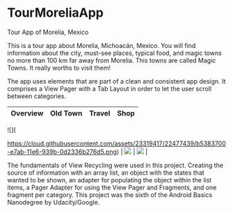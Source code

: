 # TourMoreliaApp
Tour App of Morelia, Mexico

This is a tour app about Morelia, Michoacán, Mexico. You will find information about the city, must-see places, typical food, 
and magic towns no more than 100 km far away from Morelia. This towns are called Magic Towns. It really worths to visit them!

The app uses elements that are part of a clean and consistent app design. It comprises a View Pager with a Tab Layout
in order to let the user scroll between categories.
 


Overview                   |  Old Town                 |   Travel                  |      Shop             |
:-------------------------:|:-------------------------:|:-------------------------:|:-------------------------:|
![](

https://cloud.githubusercontent.com/assets/23319417/22477439/b5383700-e7ab-11e6-939b-0d2336b276d5.png)  |  ![](
https://cloud.githubusercontent.com/assets/23319417/22477447/b7be4c3a-e7ab-11e6-96c4-27e6fae4896c.png) | ![](
https://cloud.githubusercontent.com/assets/23319417/22477454/c33c43be-e7ab-11e6-86ea-8eb49cd8fb89.png)  |

The fundamentals of View Recycling were used in this project. Creating the source of information with an array list, an object with
the states that wanted to be shown, an adapter for populating the object within the list items, a Pager Adapter for using the 
View Pager and Fragments, and one fragment per category. This project was the sixth of the Android Basics Nanodegree by Udacity/Google.
